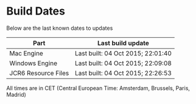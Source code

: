 # Build Dates

Below are the last known dates to updates

Part | Last build update
-----|-----
Mac Engine | Last built: 04 Oct 2015; 22:01:40
Windows Engine | Last built: 04 Oct 2015; 22:09:08
JCR6 Resource Files | Last built: 04 Oct 2015; 22:26:53
All times are in CET (Central European Time: Amsterdam, Brussels, Paris, Madrid)



